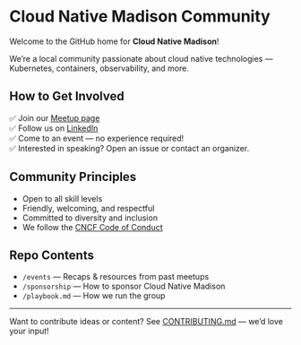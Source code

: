 # Cloud Native Madison Community

Welcome to the GitHub home for **Cloud Native Madison**! 

We’re a local community passionate about cloud native technologies — Kubernetes, containers, observability, and more.

## How to Get Involved

✅ Join our [Meetup page](#)  
✅ Follow us on [LinkedIn](#)  
✅ Come to an event — no experience required!  
✅ Interested in speaking? Open an issue or contact an organizer.

## Community Principles

- Open to all skill levels
- Friendly, welcoming, and respectful
- Committed to diversity and inclusion
- We follow the [CNCF Code of Conduct](./CODE_OF_CONDUCT.md)

## Repo Contents

- `/events` — Recaps & resources from past meetups
- `/sponsorship` — How to sponsor Cloud Native Madison
- `/playbook.md` — How we run the group

---

Want to contribute ideas or content? See [CONTRIBUTING.md](./CONTRIBUTING.md) — we’d love your input!
